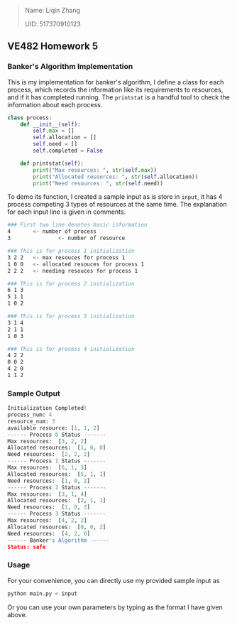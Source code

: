 > Name: Liqin Zhang
>
> UID: 517370910123

## VE482 Homework 5

### Banker's Algorithm Implementation

This is my implementation for banker's algorithm, I define a class for each process, which records the information like its requirements to resources, and if it has completed running. The ```printstat``` is a handful tool to check the information about each process.

```python
class process:
    def __init__(self):
        self.max = []
        self.allocation = []
        self.need = []
        self.completed = False

    def printstat(self):
        print("Max resources: ", str(self.max))
        print("Allocated resources: ", str(self.allocation))
        print("Need resources: ", str(self.need))
```



To demo its function, I created a sample input as is store in ```input```,  it has 4 process competing 3 types of resources at the same time. The explanation for each input line is given in comments. 

```bash
### First two line denotes basic information
4     	<- number of process
3				<- number of resource

### This is for process 1 initialization
3 2 2   <- max resouces for process 1
1 0 0   <- allocated resouces for process 1
2 2 2   <- needing resouces for process 1

### This is for process 2 initialization
6 1 3
5 1 1
1 0 2

### This is for process 3 initialization
3 1 4
2 1 1
1 0 3

### This is for process 4 initialization
4 2 2
0 0 2
4 2 0
1 1 2
```

### Sample Output

```python
Initialization Completed!
process_num: 4
resource_num: 3
available resource: [1, 1, 2]
------ Process 0 Status -------
Max resources:  [3, 2, 2]
Allocated resources:  [1, 0, 0]
Need resources:  [2, 2, 2]
------ Process 1 Status -------
Max resources:  [6, 1, 3]
Allocated resources:  [5, 1, 1]
Need resources:  [1, 0, 2]
------ Process 2 Status -------
Max resources:  [3, 1, 4]
Allocated resources:  [2, 1, 1]
Need resources:  [1, 0, 3]
------ Process 3 Status -------
Max resources:  [4, 2, 2]
Allocated resources:  [0, 0, 2]
Need resources:  [4, 2, 0]
------ Banker's Algorithm ------
Status: safe
```

### Usage

For your convenience, you can directly use my provided sample input as 

```bash
python main.py < input
```

Or you can use your own parameters by typing as the format I have given above.